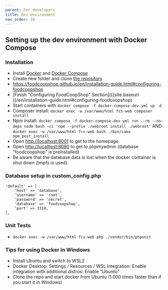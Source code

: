 ```yaml
---
parent: For developers
title: Dev environment
nav_order: 10
---
```


## Setting up the dev environment with Docker Compose

### Installation
* Install [Docker](https://docs.docker.com/engine/install/) and [Docker Compose](https://docs.docker.com/compose/install/)
* Create new folder and clone [the repository](https://github.com/foodcoopshop/foodcoopshop.git)
* https://foodcoopshop.github.io/en/installation-guide.html#configuring-foodcoopshop
* [Finish "Configuring FoodCoopShop" Section]({{site.baseurl }}/en/installation-guide.html#configuring-foodcoopshop)
* Start containers with `docker compose -f docker-compose-dev.yml up -d`
* Composer install: `docker exec -w /var/www/html fcs-web composer install`
* Npm install: `docker compose -f docker-compose-dev.yml run --rm --no-deps node bash -ci 'npm --prefix ./webroot install ./webroot'` AND `docker exec -w /var/www/html fcs-web bash ./bin/cake npm_post_install`
* Open [http://localhost:8001](http://localhost:8001) to get to the homepage
* Open [http://localhost:8080](http://localhost:8080) to get to phpmyadmin (database "foodcoopshop" is preinstalled)
* Be aware that the database data is lost when the docker container is shut down (tmpfs is used).

### Database setup in custom_config.php
```
'default' => [
    'host' => 'database',
    'username' => 'root',
    'password' => 'secret',
    'database' => 'foodcoopshop',
    'port' => 3310,
],
```

### Unit Tests
* `docker exec -w /var/www/html fcs-web php ./vendor/bin/phpunit`


### Tips for using Docker in Windows
* Install Ubuntu and switch to WSL2
* Docker Desktop: Settings / Resources / WSL Integration: Enable integration with additional distros: Enable "Ubuntu"
* Clone the repo and start docker from Ubuntu (1.000 times faster than if you start it in Windows)